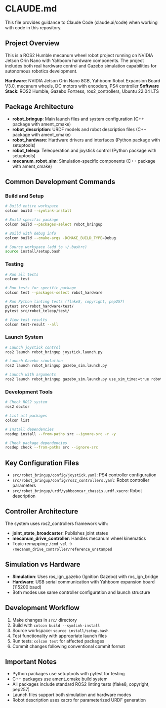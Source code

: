 # CLAUDE.md

This file provides guidance to Claude Code (claude.ai/code) when working with code in this repository.

## Project Overview

This is a ROS2 Humble mecanum wheel robot project running on NVIDIA Jetson Orin Nano with Yahboom hardware components. The project includes both real hardware control and Gazebo simulation capabilities for autonomous robotics development.

**Hardware**: NVIDIA Jetson Orin Nano 8GB, Yahboom Robot Expansion Board V3.0, mecanum wheels, DC motors with encoders, PS4 controller
**Software Stack**: ROS2 Humble, Gazebo Fortress, ros2_controllers, Ubuntu 22.04 LTS

## Package Architecture

- **robot_bringup**: Main launch files and system configuration (C++ package with ament_cmake)
- **robot_description**: URDF models and robot description files (C++ package with ament_cmake) 
- **robot_hardware**: Hardware drivers and interfaces (Python package with setuptools)
- **robot_teleop**: Teleoperation and joystick control (Python package with setuptools)
- **mecanum_robot_sim**: Simulation-specific components (C++ package with ament_cmake)

## Common Development Commands

### Build and Setup
```bash
# Build entire workspace
colcon build --symlink-install

# Build specific package
colcon build --packages-select robot_bringup

# Build with debug info
colcon build --cmake-args -DCMAKE_BUILD_TYPE=Debug

# Source workspace (add to ~/.bashrc)
source install/setup.bash
```

### Testing
```bash
# Run all tests
colcon test

# Run tests for specific package
colcon test --packages-select robot_hardware

# Run Python linting tests (flake8, copyright, pep257)
pytest src/robot_hardware/test/
pytest src/robot_teleop/test/

# View test results
colcon test-result --all
```

### Launch System
```bash
# Launch joystick control
ros2 launch robot_bringup joystick.launch.py

# Launch Gazebo simulation
ros2 launch robot_bringup gazebo_sim.launch.py

# Launch with arguments
ros2 launch robot_bringup gazebo_sim.launch.py use_sim_time:=true robot_name:=my_robot
```

### Development Tools
```bash
# Check ROS2 system
ros2 doctor

# List all packages
colcon list

# Install dependencies
rosdep install --from-paths src --ignore-src -r -y

# Check package dependencies
rosdep check --from-paths src --ignore-src
```

## Key Configuration Files

- `src/robot_bringup/config/joystick.yaml`: PS4 controller configuration
- `src/robot_bringup/config/ros2_controllers.yaml`: Robot controller parameters
- `src/robot_bringup/urdf/yahboomcar_chassis.urdf.xacro`: Robot description

## Controller Architecture

The system uses ros2_controllers framework with:
- **joint_state_broadcaster**: Publishes joint states
- **mecanum_drive_controller**: Handles mecanum wheel kinematics
- Topic remapping: `/cmd_vel` → `/mecanum_drive_controller/reference_unstamped`

## Simulation vs Hardware

- **Simulation**: Uses ros_ign_gazebo (Ignition Gazebo) with ros_ign_bridge
- **Hardware**: USB serial communication with Yahboom expansion board (115200 baud)
- Both modes use same controller configuration and launch structure

## Development Workflow

1. Make changes in `src/` directory
2. Build with `colcon build --symlink-install` 
3. Source workspace: `source install/setup.bash`
4. Test functionality with appropriate launch files
5. Run tests: `colcon test` for affected packages
6. Commit changes following conventional commit format

## Important Notes

- Python packages use setuptools with pytest for testing
- C++ packages use ament_cmake build system
- All packages include standard ROS2 linting tests (flake8, copyright, pep257)
- Launch files support both simulation and hardware modes
- Robot description uses xacro for parameterized URDF generation
